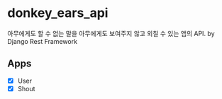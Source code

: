 # donkey_ears_api

아무에게도 할 수 없는 말을 아무에게도 보여주지 않고 외칠 수 있는 앱의 API. by Django Rest Framework

## Apps

- [x] User
- [x] Shout
